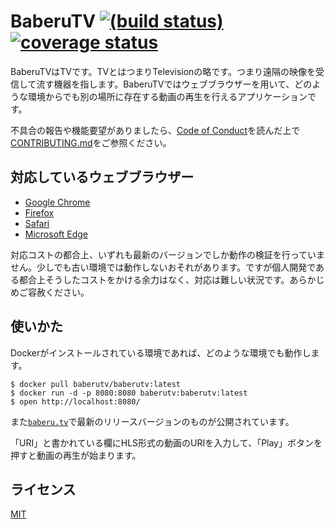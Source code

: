 # BaberuTV [![(build status)](https://circleci.com/gh/baberutv/baberutv.svg?style=shield)](https://circleci.com/gh/baberutv/baberutv/tree/master) [![coverage status](https://coveralls.io/repos/github/baberutv/baberutv/badge.svg?branch=master)](https://coveralls.io/github/baberutv/baberutv?branch=master)

BaberuTVはTVです。TVとはつまりTelevisionの略です。つまり遠隔の映像を受信して流す機器を指します。BaberuTVではウェブブラウザーを用いて、どのような環境からでも別の場所に存在する動画の再生を行えるアプリケーションです。

不具合の報告や機能要望がありましたら、[Code of Conduct](/CODE_OF_CONDUCT.md)を読んだ上で[CONTRIBUTING.md](/CONTRIBUTING.md)をご参照ください。

## 対応しているウェブブラウザー

- [Google Chrome](https://www.google.com/chrome/browser/desktop/)
- [Firefox](https://www.mozilla.org/ja/firefox/new/)
- [Safari](http://www.apple.com/jp/safari/)
- [Microsoft Edge](https://www.microsoft.com/ja-jp/windows/microsoft-edge)

対応コストの都合上、いずれも最新のバージョンでしか動作の検証を行っていません。少しでも古い環境では動作しないおそれがあります。ですが個人開発である都合上そうしたコストをかける余力はなく、対応は難しい状況です。あらかじめご容赦ください。

## 使いかた

Dockerがインストールされている環境であれば、どのような環境でも動作します。

```shell
$ docker pull baberutv/baberutv:latest
$ docker run -d -p 8080:8080 baberutv:baberutv:latest
$ open http://localhost:8080/
```

また[`baberu.tv`](https://baberu.tv/)で最新のリリースバージョンのものが公開されています。

「URI」と書かれている欄にHLS形式の動画のURIを入力して、「Play」ボタンを押すと動画の再生が始まります。

## ライセンス

[MIT](LICENSE)
